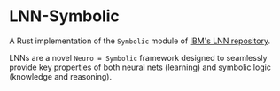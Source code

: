 # LNN-Symbolic

A Rust implementation of the `Symbolic` module of [IBM's LNN repository](https://github.com/IBM/LNN). 

LNNs are a novel `Neuro = Symbolic` framework designed to seamlessly provide key properties of both neural nets (learning) and symbolic logic (knowledge and reasoning).
